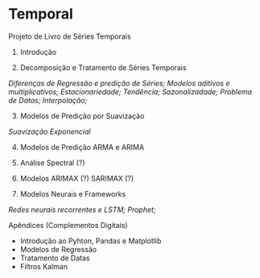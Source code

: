 # Temporal
Projeto de Livro de Séries Temporais

1. Introdução  

2. Decomposição e Tratamento de Séries Temporais

*Diferenças de Regressão e predição de Séries; Modelos aditivos e multiplicativos; Estacionariedade; Tendência; Sazonalizadade; Problema de Datas; Interpolação;*

3. Modelos de Predição por Suavização

*Suavização Exponencial* 

4. Modelos de Predição ARMA e ARIMA

5. Análise Spectral (?)
5. Modelos ARIMAX (?) SARIMAX (?)

6. Modelos Neurais e Frameworks

*Redes neurais recorrentes e LSTM; Prophet;*

Apêndices (Complementos Digitais)

* Introdução ao Pyhton, Pandas e Matplotlib
* Modelos de Regressão
* Tratamento de Datas
* Filtros Kalman
